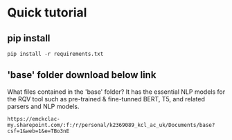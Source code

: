 # Quick tutorial

## pip install

```
pip install -r requirements.txt
```

## 'base' folder download below link
What files contained in the 'base' folder?
It has the essential NLP models for the RQV tool such as pre-trained & fine-tunned BERT, T5, and related parsers and NLP models.

```
https://emckclac-my.sharepoint.com/:f:/r/personal/k2369089_kcl_ac_uk/Documents/base?csf=1&web=1&e=TBo3nE
```
